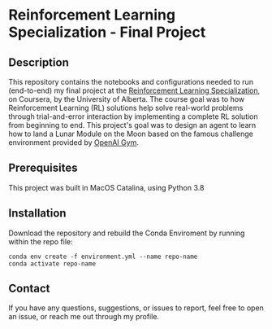 # Reinforcement Learning Specialization - Final Project
## Description
This repository contains the notebooks and configurations needed to run (end-to-end) my final project at the [Reinforcement Learning Specialization](https://www.coursera.org/specializations/reinforcement-learning), on Coursera, by the University of Alberta. The course goal was to how Reinforcement Learning (RL) solutions help solve real-world problems through trial-and-error interaction by implementing a complete RL solution from beginning to end. This project's goal was to design an agent to learn how to land a Lunar Module on the Moon based on the famous challenge environment provided by [OpenAI Gym](https://gym.openai.com/envs/LunarLander-v2/).
## Prerequisites
This project was built in MacOS Catalina, using Python 3.8 
## Installation
Download the repository and rebuild the Conda Enviroment by running within the repo file:
```
conda env create -f environment.yml --name repo-name
conda activate repo-name
```
## Contact
If you have any questions, suggestions, or issues to report, feel free to open an issue, or reach me out through my profile.
